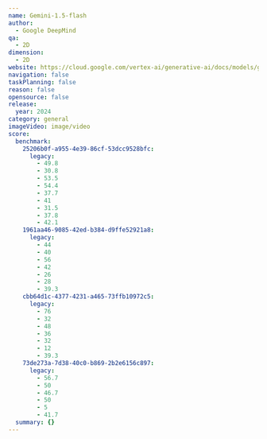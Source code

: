 ```yaml
---
name: Gemini-1.5-flash
author:
  - Google DeepMind
qa:
  - 2D
dimension:
  - 2D
website: https://cloud.google.com/vertex-ai/generative-ai/docs/models/gemini/1-5-flash
navigation: false
taskPlanning: false
reason: false
opensource: false
release:
  year: 2024
category: general
imageVideo: image/video
score:
  benchmark:
    25206b0f-a955-4e39-86cf-53dcc9528bfc:
      legacy:
        - 49.8
        - 30.8
        - 53.5
        - 54.4
        - 37.7
        - 41
        - 31.5
        - 37.8
        - 42.1
    1961aa46-9085-42ed-b384-d9ffe52921a8:
      legacy:
        - 44
        - 40
        - 56
        - 42
        - 26
        - 28
        - 39.3
    cbb64d1c-4377-4231-a465-73ffb10972c5:
      legacy:
        - 76
        - 32
        - 48
        - 36
        - 32
        - 12
        - 39.3
    73de273a-7d38-40c0-b869-2b2e6156c897:
      legacy:
        - 56.7
        - 50
        - 46.7
        - 50
        - 5
        - 41.7
  summary: {}
---
```

